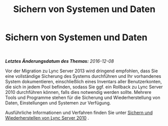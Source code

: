 ﻿---
title: Sichern von Systemen und Daten
TOCTitle: Sichern von Systemen und Daten
ms:assetid: d61fddc1-98d4-4577-a371-33f9e221288c
ms:mtpsurl: https://technet.microsoft.com/de-de/library/JJ205303(v=OCS.15)
ms:contentKeyID: 49295540
ms.date: 12/10/2016
mtps_version: v=OCS.15
ms.translationtype: HT
---

# Sichern von Systemen und Daten

 

_**Letztes Änderungsdatum des Themas:** 2016-12-08_

Vor der Migration zu Lync Server 2013 wird dringend empfohlen, dass Sie eine vollständige Sicherung des Systems durchführen und Ihr vorhandenes System dokumentieren, einschließlich eines Inventars aller Benutzerkonten, die sich in jedem Pool befinden, sodass Sie ggf. ein Rollback zu Lync Server 2010 durchführen können, falls dies notwendig werden sollte. Mehrere Tools und Programme stehen für die Sicherung und Wiederherstellung von Daten, Einstellungen und Systemen zur Verfügung.

Ausführliche Informationen und Verfahren finden Sie unter [Sichern und Wiederherstellen von Lync Server 2010](http://go.microsoft.com/fwlink/p/?linkid=265417) .

